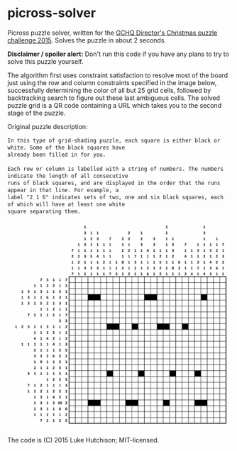 # picross-solver
Picross puzzle solver, written for the [GCHQ Director's Christmas puzzle challenge 2015](http://www.gchq.gov.uk/press_and_media/news_and_features/Pages/Directors-Christmas-puzzle-2015.aspx). Solves the puzzle in about 2 seconds.

**Disclaimer / spoiler alert:** Don't run this code if you have any plans to try to solve this puzzle yourself.

The algorithm first uses constraint satisfaction to resolve most of the board just using the row and column constraints specified in the image below, successfully determining the color of all but 25 grid cells, followed by backtracking search to figure out these last ambiguous cells. The solved puzzle grid is a QR code containing a URL which takes you to the second stage of the puzzle.

Original puzzle description:
```
In this type of grid-shading puzzle, each square is either black or white. Some of the black squares have
already been filled in for you.

Each row or column is labelled with a string of numbers. The numbers indicate the length of all consecutive
runs of black squares, and are displayed in the order that the runs appear in that line. For example, a
label "2 1 6" indicates sets of two, one and six black squares, each of which will have at least one white
square separating them.
```

![Puzzle image](grid-shading-puzzle.jpg)

The code is (C) 2015 Luke Hutchison; MIT-licensed.
